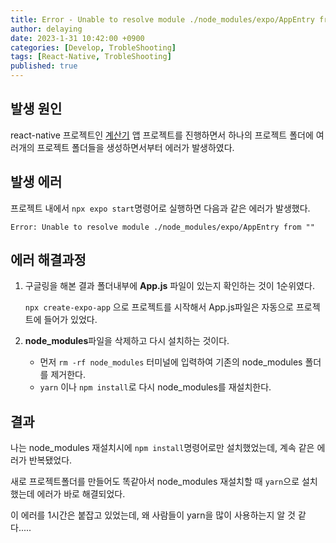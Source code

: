 ```yaml
---
title: Error - Unable to resolve module ./node_modules/expo/AppEntry from ''
author: delaying
date: 2023-1-31 10:42:00 +0900
categories: [Develop, TrobleShooting]
tags: [React-Native, TrobleShooting]
published: true
---
```


## 발생 원인
react-native 프로젝트인 [계산기](https://github.com/delaying/ReactNative-study/tree/main/calculator) 앱 프로젝트를 진행하면서 하나의 프로젝트 폴더에 여러개의 프로젝트 폴더들을 생성하면서부터 에러가 발생하였다.

## 발생 에러
프로젝트 내에서 `npx expo start`명령어로 실행하면 다음과 같은 에러가 발생했다.
```
Error: Unable to resolve module ./node_modules/expo/AppEntry from ""
```

## 에러 해결과정
1. 구글링을 해본 결과 폴더내부에 **App.js** 파일이 있는지 확인하는 것이 1순위였다.

    `npx create-expo-app` 으로 프로젝트를 시작해서 App.js파일은 자동으로 프로젝트에 들어가 있었다.

2. **node_modules**파일을 삭제하고 다시 설치하는 것이다.
    - 먼저 `rm -rf node_modules` 터미널에 입력하여 기존의 node_modules 폴더를 제거한다.
    - `yarn` 이나 `npm install`로 다시 node_modules를 재설치한다.


## 결과
나는 node_modules 재설치시에 `npm install`명령어로만 설치했었는데, 계속 같은 에러가 반복됐었다.

새로 프로젝트폴더를 만들어도 똑같아서 node_modules 재설치할 때 `yarn`으로 설치했는데 에러가 바로 해결되었다.


이 에러를 1시간은 붙잡고 있었는데, 왜 사람들이 yarn을 많이 사용하는지 알 것 같다.....

